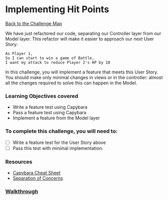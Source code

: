 # Implementing Hit Points

[Back to the Challenge Map](README.md)

We have just refactored our code, separating our Controller layer from our Model layer. This refactor will make it easier to approach our next User Story:

```
As Player 1,
So I can start to win a game of Battle,
I want my attack to reduce Player 2's HP by 10
```

In this challenge, you will implement a feature that meets this User Story. You should make only minimal changes in views or in the controller: almost all the changes required to solve this can happen in the Model.

### Learning Objectives covered
- Write a feature test using Capybara
- Pass a feature test using Capybara
- Implement a feature from the Model layer

### To complete this challenge, you will need to:

- [ ] Write a feature test for the User Story above
- [ ] Pass this test with minimal implementation.

### Resources

- [Capybara Cheat Sheet](https://www.launchacademy.com/codecabulary/learn-test-driven-development/rspec/capybara-cheat-sheet)
- [Separation of Concerns](https://en.wikipedia.org/wiki/Separation_of_concerns)

### [Walkthrough](walkthroughs/implementing_hit_points.md)
